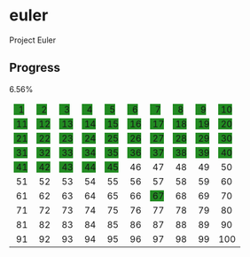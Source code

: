 
# euler
Project Euler

## Progress
6.56%


<style>
    th {
        display: none;
    }

    .transparent {
        background-color: transparent
    }
    .completed {
        background-color: #228b22
    }
</style>
| None| None| None| None| None| None| None| None| None| None|
|--|--|--|--|--|--|--|--|--|--|
| <span class="completed">&nbsp;&nbsp;1</span>| <span class="completed">&nbsp;&nbsp;2</span>| <span class="completed">&nbsp;&nbsp;3</span>| <span class="completed">&nbsp;&nbsp;4</span>| <span class="completed">&nbsp;&nbsp;5</span>| <span class="completed">&nbsp;&nbsp;6</span>| <span class="completed">&nbsp;&nbsp;7</span>| <span class="completed">&nbsp;&nbsp;8</span>| <span class="completed">&nbsp;&nbsp;9</span>| <span class="completed">&nbsp;10</span>|
| <span class="completed">&nbsp;11</span>| <span class="completed">&nbsp;12</span>| <span class="completed">&nbsp;13</span>| <span class="completed">&nbsp;14</span>| <span class="completed">&nbsp;15</span>| <span class="completed">&nbsp;16</span>| <span class="completed">&nbsp;17</span>| <span class="completed">&nbsp;18</span>| <span class="completed">&nbsp;19</span>| <span class="completed">&nbsp;20</span>|
| <span class="completed">&nbsp;21</span>| <span class="completed">&nbsp;22</span>| <span class="completed">&nbsp;23</span>| <span class="completed">&nbsp;24</span>| <span class="completed">&nbsp;25</span>| <span class="completed">&nbsp;26</span>| <span class="completed">&nbsp;27</span>| <span class="completed">&nbsp;28</span>| <span class="completed">&nbsp;29</span>| <span class="completed">&nbsp;30</span>|
| <span class="completed">&nbsp;31</span>| <span class="completed">&nbsp;32</span>| <span class="completed">&nbsp;33</span>| <span class="completed">&nbsp;34</span>| <span class="completed">&nbsp;35</span>| <span class="completed">&nbsp;36</span>| <span class="completed">&nbsp;37</span>| <span class="completed">&nbsp;38</span>| <span class="completed">&nbsp;39</span>| <span class="completed">&nbsp;40</span>|
| <span class="completed">&nbsp;41</span>| <span class="completed">&nbsp;42</span>| <span class="completed">&nbsp;43</span>| <span class="completed">&nbsp;44</span>| <span class="completed">&nbsp;45</span>| <span class="transparent">&nbsp;46</span>| <span class="transparent">&nbsp;47</span>| <span class="transparent">&nbsp;48</span>| <span class="transparent">&nbsp;49</span>| <span class="transparent">&nbsp;50</span>|
| <span class="transparent">&nbsp;51</span>| <span class="transparent">&nbsp;52</span>| <span class="transparent">&nbsp;53</span>| <span class="transparent">&nbsp;54</span>| <span class="transparent">&nbsp;55</span>| <span class="transparent">&nbsp;56</span>| <span class="transparent">&nbsp;57</span>| <span class="transparent">&nbsp;58</span>| <span class="transparent">&nbsp;59</span>| <span class="transparent">&nbsp;60</span>|
| <span class="transparent">&nbsp;61</span>| <span class="transparent">&nbsp;62</span>| <span class="transparent">&nbsp;63</span>| <span class="transparent">&nbsp;64</span>| <span class="transparent">&nbsp;65</span>| <span class="transparent">&nbsp;66</span>| <span class="completed">&nbsp;67</span>| <span class="transparent">&nbsp;68</span>| <span class="transparent">&nbsp;69</span>| <span class="transparent">&nbsp;70</span>|
| <span class="transparent">&nbsp;71</span>| <span class="transparent">&nbsp;72</span>| <span class="transparent">&nbsp;73</span>| <span class="transparent">&nbsp;74</span>| <span class="transparent">&nbsp;75</span>| <span class="transparent">&nbsp;76</span>| <span class="transparent">&nbsp;77</span>| <span class="transparent">&nbsp;78</span>| <span class="transparent">&nbsp;79</span>| <span class="transparent">&nbsp;80</span>|
| <span class="transparent">&nbsp;81</span>| <span class="transparent">&nbsp;82</span>| <span class="transparent">&nbsp;83</span>| <span class="transparent">&nbsp;84</span>| <span class="transparent">&nbsp;85</span>| <span class="transparent">&nbsp;86</span>| <span class="transparent">&nbsp;87</span>| <span class="transparent">&nbsp;88</span>| <span class="transparent">&nbsp;89</span>| <span class="transparent">&nbsp;90</span>|
| <span class="transparent">&nbsp;91</span>| <span class="transparent">&nbsp;92</span>| <span class="transparent">&nbsp;93</span>| <span class="transparent">&nbsp;94</span>| <span class="transparent">&nbsp;95</span>| <span class="transparent">&nbsp;96</span>| <span class="transparent">&nbsp;97</span>| <span class="transparent">&nbsp;98</span>| <span class="transparent">&nbsp;99</span>| <span class="transparent">100</span>|
